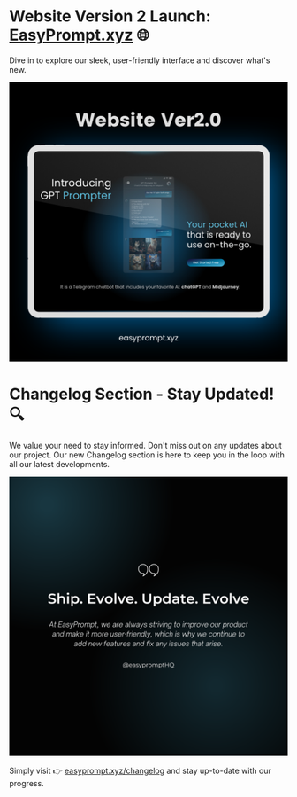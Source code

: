 # Website Version 2 Launch: [EasyPrompt.xyz](https:htps//easyprompt.xyz) 🌐
Dive in to explore our sleek, user-friendly interface and discover what's new.

![image](<image/esp (6).png>)

# Changelog Section - Stay Updated! 🔍
  We value your need to stay informed. Don't miss out on any updates about our project. Our new Changelog section is here to keep you in the loop with all our latest developments.

  ![image](<image/esp (7).png>)

  Simply visit 👉 [easyprompt.xyz/changelog](https://easyprompt.xyz/changelog) and stay up-to-date with our progress.
